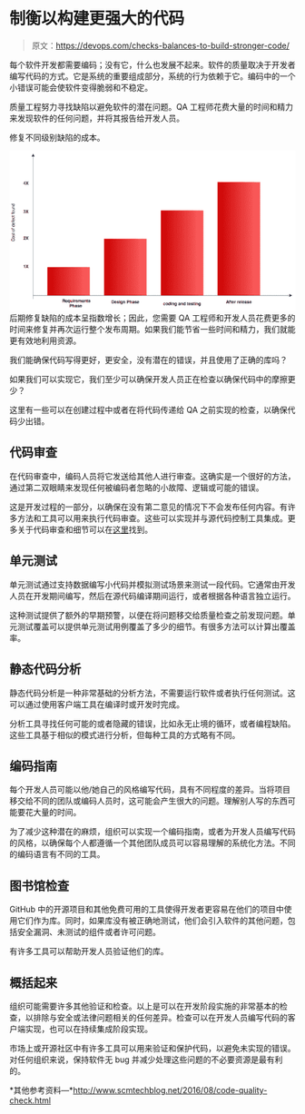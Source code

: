 # 制衡以构建更强大的代码

> 原文：<https://devops.com/checks-balances-to-build-stronger-code/>

每个软件开发都需要编码；没有它，什么也发展不起来。软件的质量取决于开发者编写代码的方式。它是系统的重要组成部分，系统的行为依赖于它。编码中的一个小错误可能会使软件变得脆弱和不稳定。

质量工程努力寻找缺陷以避免软件的潜在问题。QA 工程师花费大量的时间和精力来发现软件的任何问题，并将其报告给开发人员。

修复不同级别缺陷的成本。

[![](img/95f7afbff818d534b9fc2b16e175d9ef.png)](https://3.bp.blogspot.com/-RpjVgOCZJS8/V5ZQbgjU4ZI/AAAAAAAANK8/8888vjYzq9kTlMiSJMg1xchnJbM6AyRlwCLcB/s1600/Defect%2BCost%25281%2529.png) 
后期修复缺陷的成本呈指数增长；因此，您需要 QA 工程师和开发人员花费更多的时间来修复并再次运行整个发布周期。如果我们能节省一些时间和精力，我们就能更有效地利用资源。

我们能确保代码写得更好，更安全，没有潜在的错误，并且使用了正确的库吗？

如果我们可以实现它，我们至少可以确保开发人员正在检查以确保代码中的摩擦更少？

这里有一些可以在创建过程中或者在将代码传递给 QA 之前实现的检查，以确保代码少出错。

## 代码审查

在代码审查中，编码人员将它发送给其他人进行审查。这确实是一个很好的方法，通过第二双眼睛来发现任何被编码者忽略的小故障、逻辑或可能的错误。

这是开发过程的一部分，以确保在没有第二意见的情况下不会发布任何内容。有许多方法和工具可以用来执行代码审查。这些可以实现并与源代码控制工具集成。更多关于代码审查和细节可以在[这里](https://devops.com/2015/08/19/code-review-write-code-right/)找到。

## 单元测试

单元测试通过支持数据编写小代码并模拟测试场景来测试一段代码。它通常由开发人员在开发期间编写，然后在源代码编译期间运行，或者根据各种语言独立运行。

这种测试提供了额外的早期预警，以便在将问题移交给质量检查之前发现问题。单元测试覆盖可以提供单元测试用例覆盖了多少的细节。有很多方法可以计算出覆盖率。

## 静态代码分析

静态代码分析是一种非常基础的分析方法，不需要运行软件或者执行任何测试。这可以通过使用客户端工具在编译时或开发时完成。

分析工具寻找任何可能的或者隐藏的错误，比如永无止境的循环，或者编程缺陷。这些工具基于相似的模式进行分析，但每种工具的方式略有不同。

## 编码指南

每个开发人员可能以他/她自己的风格编写代码，具有不同程度的差异。当将项目移交给不同的团队或编码人员时，这可能会产生很大的问题。理解别人写的东西可能要花大量的时间。

为了减少这种潜在的麻烦，组织可以实现一个编码指南，或者为开发人员编写代码的风格，以确保每个人都遵循一个其他团队成员可以容易理解的系统化方法。不同的编码语言有不同的工具。

## 图书馆检查

GitHub 中的开源项目和其他免费可用的工具使得开发者更容易在他们的项目中使用它们作为库。同时，如果库没有被正确地测试，他们会引入软件的其他问题，包括安全漏洞、未测试的组件或者许可问题。

有许多工具可以帮助开发人员验证他们的库。

## 概括起来

组织可能需要许多其他验证和检查。以上是可以在开发阶段实施的非常基本的检查，以排除与安全或法律问题相关的任何差异。检查可以在开发人员编写代码的客户端实现，也可以在持续集成阶段实现。

市场上或开源社区中有许多工具可以用来验证和保护代码，以避免未实现的错误。对任何组织来说，保持软件无 bug 并减少处理这些问题的不必要资源是最有利的。

*其他参考资料—*http://www.scmtechblog.net/2016/08/code-quality-check.html